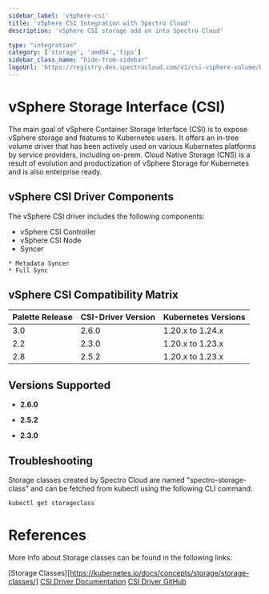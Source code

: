 ```yaml
---
sidebar_label: 'vSphere-csi'
title: 'vSphere CSI Integration with Spectro Cloud'
description: 'vSphere CSI storage add on into Spectro Cloud'

type: "integration"
category: ['storage', 'amd64','fips']
sidebar_class_name: "hide-from-sidebar"
logoUrl: 'https://registry.dev.spectrocloud.com/v1/csi-vsphere-volume/blobs/sha256:2cd106b353cb492d4647a1562fe59db6a1aeb792333900fe4e15237f899298b5?type=image/png'
---
```






# vSphere Storage Interface (CSI)

The main goal of vSphere Container Storage Interface (CSI) is to expose vSphere storage and features to Kubernetes users. It offers an in-tree volume driver that has been actively used on various Kubernetes platforms by service providers, including on-prem. Cloud Native Storage (CNS) is a result of evolution and productization of vSphere Storage for Kubernetes and is also enterprise ready.


## vSphere CSI Driver Components
<!-- vale off -->
The vSphere CSI driver includes the following components:

* vSphere CSI Controller
* vSphere CSI Node
* Syncer
<!-- vale on -->
    * Metadata Syncer
    * Full Sync

## vSphere CSI Compatibility Matrix

|Palette Release| CSI-Driver Version| Kubernetes Versions |
|---------------|-------------------|---------------------|
|      3.0      |  2.6.0            | 1.20.x to 1.24.x    |
|      2.2      |  2.3.0            | 1.20.x to 1.23.x    |
|      2.8      |  2.5.2            | 1.20.x to 1.23.x    |


## Versions Supported

<Tabs>
<TabItem label="2.6.x" value="2.6.x">

* **2.6.0**

</TabItem>

<TabItem label="2.5.x" value="2.5.x">

* **2.5.2**

</TabItem>
<TabItem label="2.3.x" value="2.3.x">

* **2.3.0**

</TabItem>
</Tabs>

## Troubleshooting

Storage classes created by Spectro Cloud are named "spectro-storage-class" and can be fetched from kubectl using the following CLI command:

```bash
kubectl get storageclass
```


# References

More info about Storage classes can be found in the following links:

[Storage Classes][https://kubernetes.io/docs/concepts/storage/storage-classes/]
[CSI Driver Documentation](https://vsphere-csi-driver.sigs.k8s.io/)
[CSI Driver GitHub](https://github.com/kubernetes-sigs/vsphere-csi-driver)
